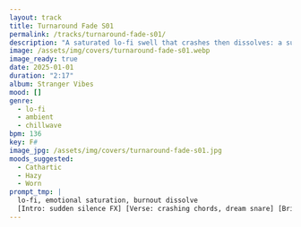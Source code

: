 ```yaml
---
layout: track
title: Turnaround Fade S01
permalink: /tracks/turnaround-fade-s01/
description: "A saturated lo-fi swell that crashes then dissolves: a sudden-silence feint gives way to heavy chords and dream-snare swing, a synthetic break exhales into a fuzzed final hum — the sound of burnout softening at the edges."
image: /assets/img/covers/turnaround-fade-s01.webp
image_ready: true
date: 2025-01-01
duration: "2:17"
album: Stranger Vibes
mood: []
genre:
  - lo-fi
  - ambient
  - chillwave
bpm: 136
key: F#
image_jpg: /assets/img/covers/turnaround-fade-s01.jpg
moods_suggested:
  - Cathartic
  - Hazy
  - Worn
prompt_tmp: |
  lo-fi, emotional saturation, burnout dissolve
  [Intro: sudden silence FX] [Verse: crashing chords, dream snare] [Bridge: synthetic break] [Outro: fuzzed hum]
---
```

